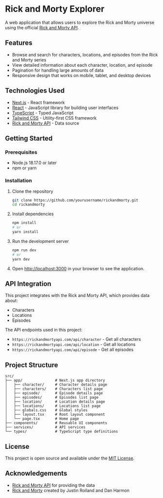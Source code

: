 # Rick and Morty Explorer

A web application that allows users to explore the Rick and Morty universe using the official [Rick and Morty API](https://rickandmortyapi.com/).

## Features

- Browse and search for characters, locations, and episodes from the Rick and Morty series
- View detailed information about each character, location, and episode
- Pagination for handling large amounts of data
- Responsive design that works on mobile, tablet, and desktop devices

## Technologies Used

- [Next.js](https://nextjs.org/) - React framework
- [React](https://reactjs.org/) - JavaScript library for building user interfaces
- [TypeScript](https://www.typescriptlang.org/) - Typed JavaScript
- [Tailwind CSS](https://tailwindcss.com/) - Utility-first CSS framework
- [Rick and Morty API](https://rickandmortyapi.com/) - Data source

## Getting Started

### Prerequisites

- Node.js 18.17.0 or later
- npm or yarn

### Installation

1. Clone the repository
   ```bash
   git clone https://github.com/yourusername/rickandmorty.git
   cd rickandmorty
   ```

2. Install dependencies
   ```bash
   npm install
   # or
   yarn install
   ```

3. Run the development server
   ```bash
   npm run dev
   # or
   yarn dev
   ```

4. Open [http://localhost:3000](http://localhost:3000) in your browser to see the application.

## API Integration

This project integrates with the Rick and Morty API, which provides data about:
- Characters
- Locations
- Episodes

The API endpoints used in this project:
- `https://rickandmortyapi.com/api/character` - Get all characters
- `https://rickandmortyapi.com/api/location` - Get all locations
- `https://rickandmortyapi.com/api/episode` - Get all episodes

## Project Structure

```
src/
├── app/               # Next.js app directory
│   ├── character/     # Character details page
│   ├── characters/    # Characters list page
│   ├── episode/       # Episode details page
│   ├── episodes/      # Episodes list page
│   ├── location/      # Location details page
│   ├── locations/     # Locations list page
│   ├── globals.css    # Global styles
│   ├── layout.tsx     # Root layout component
│   └── page.tsx       # Home page
├── components/        # Reusable UI components
├── services/          # API services
└── types/             # TypeScript type definitions
```

## License

This project is open source and available under the [MIT License](LICENSE).

## Acknowledgements

- [Rick and Morty API](https://rickandmortyapi.com/) for providing the data
- [Rick and Morty](https://www.adultswim.com/videos/rick-and-morty) created by Justin Roiland and Dan Harmon

